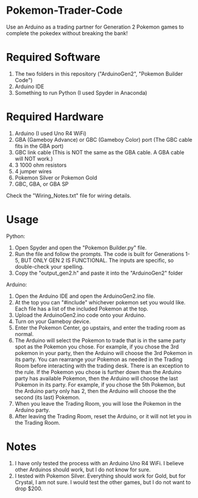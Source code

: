 # Pokemon-Trader-Code

Use an Arduino as a trading partner for Generation 2 Pokemon games to complete the pokedex without breaking the bank! 

# Required Software

1. The two folders in this repository ("ArduinoGen2", "Pokemon Builder Code")
2. Arduino IDE
3. Something to run Python (I used Spyder in Anaconda)

# Required Hardware

1. Arduino (I used Uno R4 WiFi)
2. GBA (Gameboy Advance) or GBC (Gameboy Color) port (The GBC cable fits in the GBA port)
3. GBC link cable (This is NOT the same as the GBA cable. A GBA cable will NOT work.)
4. 3 1000 ohm resistors
5. 4 jumper wires
6. Pokemon Silver or Pokemon Gold
7. GBC, GBA, or GBA SP

Check the "Wiring_Notes.txt" file for wiring details. 

# Usage

Python:
1. Open Spyder and open the "Pokemon Builder.py" file.
2. Run the file and follow the prompts. The code is built for Generations 1-5, BUT ONLY GEN 2 IS FUNCTIONAL. The inputs are specific, so double-check your spelling. 
3. Copy the "output_gen2.h" and paste it into the "ArduinoGen2" folder

Arduino:
1. Open the Arduino IDE and open the ArduinoGen2.ino file.
2. At the top you can "#include" whichever pokemon set you would like. Each file has a list of the included Pokemon at the top.
3. Upload the ArduinoGen2.ino code onto your Arduino.
4. Turn on your Gameboy device.
5. Enter the Pokemon Center, go upstairs, and enter the trading room as normal.
6. The Arduino will select the Pokemon to trade that is in the same party spot as the Pokemon you chose. For example, if you chose the 3rd pokemon in your party, then the Arduino will choose the 3rd Pokemon in its party. You can rearrange your Pokemon as needed in the Trading Room before interacting with the trading desk. There is an exception to the rule. If the Pokemon you chose is further down than the Arduino party has available Pokemon, then the Arduino will choose the last Pokemon in its party. For example, if you chose the 5th Pokemon, but the Arduino party only has 2, then the Arduino will choose the the second (its last) Pokemon.
7. When you leave the Trading Room, you will lose the Pokemon in the Arduino party.
8. After leaving the Trading Room, reset the Arduino, or it will not let you in the Trading Room.

# Notes

1. I have only tested the process with an Arduino Uno R4 WiFi. I believe other Arduinos should work, but I do not know for sure.
2. I tested with Pokemon Silver. Everything should work for Gold, but for Crystal, I am not sure. I would test the other games, but I do not want to drop $200. 


